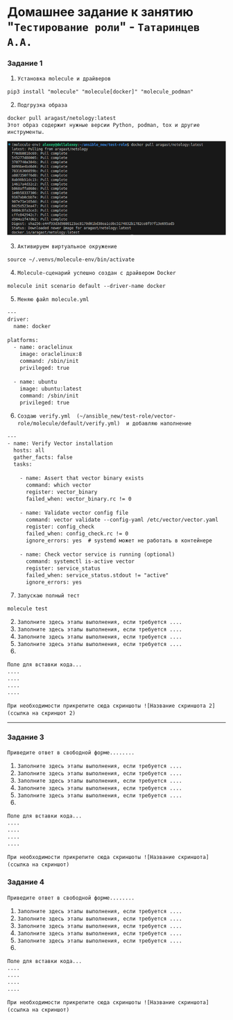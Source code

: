 # Домашнее задание к занятию "`Тестирование роли`" - `Татаринцев А.А.`




### Задание 1



1. `Установка molecule и драйверов`
```
pip3 install "molecule" "molecule[docker]" "molecule_podman"
```
2. `Подгрузка образа`
```
docker pull aragast/netology:latest
Этот образ содержит нужные версии Python, podman, tox и другие инструменты.
```
![1](https://github.com/Foxbeerxxx/test-role/blob/main/img/img1.png)

3. `Активируем виртуальное окружение`
```
source ~/.venvs/molecule-env/bin/activate
```

4. `Molecule-сценарий успешно создан с драйвером Docker`
```
molecule init scenario default --driver-name docker

```


5. `Меняю файл molecule.yml`
```
---
driver:
  name: docker

platforms:
  - name: oraclelinux
    image: oraclelinux:8
    command: /sbin/init
    privileged: true

  - name: ubuntu
    image: ubuntu:latest
    command: /sbin/init
    privileged: true

```
6. `Создаю verify.yml  (~/ansible_new/test-role/vector-role/molecule/default/verify.yml)  и добавляю наполнение`
```
---
- name: Verify Vector installation
  hosts: all
  gather_facts: false
  tasks:

    - name: Assert that vector binary exists
      command: which vector
      register: vector_binary
      failed_when: vector_binary.rc != 0

    - name: Validate vector config file
      command: vector validate --config-yaml /etc/vector/vector.yaml
      register: config_check
      failed_when: config_check.rc != 0
      ignore_errors: yes  # systemd может не работать в контейнере

    - name: Check vector service is running (optional)
      command: systemctl is-active vector
      register: service_status
      failed_when: service_status.stdout != "active"
      ignore_errors: yes

```

7. `Запускаю полный тест `
```
molecule test
```


2. `Заполните здесь этапы выполнения, если требуется ....`
3. `Заполните здесь этапы выполнения, если требуется ....`
4. `Заполните здесь этапы выполнения, если требуется ....`
5. `Заполните здесь этапы выполнения, если требуется ....`
6. 

```
Поле для вставки кода...
....
....
....
....
```

`При необходимости прикрепитe сюда скриншоты
![Название скриншота 2](ссылка на скриншот 2)`


---

### Задание 3

`Приведите ответ в свободной форме........`

1. `Заполните здесь этапы выполнения, если требуется ....`
2. `Заполните здесь этапы выполнения, если требуется ....`
3. `Заполните здесь этапы выполнения, если требуется ....`
4. `Заполните здесь этапы выполнения, если требуется ....`
5. `Заполните здесь этапы выполнения, если требуется ....`
6. 

```
Поле для вставки кода...
....
....
....
....
```

`При необходимости прикрепитe сюда скриншоты
![Название скриншота](ссылка на скриншот)`

### Задание 4

`Приведите ответ в свободной форме........`

1. `Заполните здесь этапы выполнения, если требуется ....`
2. `Заполните здесь этапы выполнения, если требуется ....`
3. `Заполните здесь этапы выполнения, если требуется ....`
4. `Заполните здесь этапы выполнения, если требуется ....`
5. `Заполните здесь этапы выполнения, если требуется ....`
6. 

```
Поле для вставки кода...
....
....
....
....
```

`При необходимости прикрепитe сюда скриншоты
![Название скриншота](ссылка на скриншот)`
